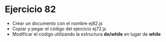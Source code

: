 # Ejercicio 82

* Crear un documento con el nombre ej82.js
* Copiar y pegar el código del ejercicio ej72.js
* Modificar el código utilizando la estructura **do/while** en lugar de **while**
